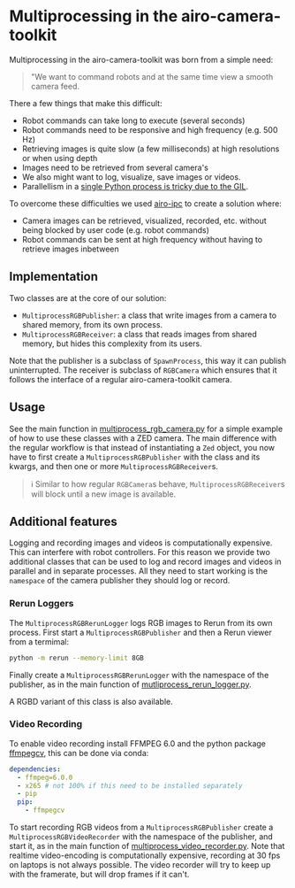 # Multiprocessing in the airo-camera-toolkit

Multiprocessing in the airo-camera-toolkit was born from a simple need:

> "We want to command robots and at the same time view a smooth camera feed.

There a few things that make this difficult:
* Robot commands can take long to execute (several seconds)
* Robot commands need to be responsive and high frequency (e.g. 500 Hz)
* Retrieving images is quite slow (a few milliseconds) at high resolutions or when using depth
* Images need to be retrieved from several camera's
* We also might want to log, visualize, save images or videos.
* Parallellism in a [single Python process is tricky due to the GIL](https://stackoverflow.com/questions/18114285/what-are-the-differences-between-the-threading-and-multiprocessing-modules).

To overcome these difficulties we used [airo-ipc](https://github.com/airo-ugent/airo-ipc) to create a solution where:
* Camera images can be retrieved, visualized, recorded, etc. without being blocked by user code (e.g. robot commands)
* Robot commands can be sent at high frequency without having to retrieve images inbetween

## Implementation
Two classes are at the core of our solution:
* `MultiprocessRGBPublisher`: a class that write images from a camera to shared memory, from its own process.
* `MultiprocessRGBReceiver`: a class that reads images from shared memory, but hides this complexity from its users.

Note that the publisher is a subclass of `SpawnProcess`, this way it can publish uninterrupted.
The receiver is subclass of `RGBCamera` which ensures that it follows the interface of a regular airo-camera-toolkit camera.

## Usage
See the  main function in [multiprocess_rgb_camera.py](./multiprocess_rgb_camera.py) for a simple example of how to use these classes with a ZED camera.
The main difference with the regular workflow is that instead of instantiating a `Zed` object, you now have to first create a `MultiprocessRGBPublisher` with the class and its kwargs, and then one or more `MultiprocessRGBReceiver`s.

> :information_source: Similar to how regular `RGBCamera`s behave, `MultiprocessRGBReceiver`s will block until a new image is available.

## Additional features
Logging and recording images and videos is computationally expensive.
This can interfere with robot controllers.
For this reason we provide two additional classes that can be used to log and record images and videos in parallel and in separate processes.
All they need to start working is the `namespace` of the camera publisher they should log or record.

### Rerun Loggers
The `MultiprocessRGBRerunLogger` logs RGB images to Rerun from its own process.
First start a `MultiprocessRGBPublisher` and then a Rerun viewer from a termimal:
```bash
python -m rerun --memory-limit 8GB
```
Finally create a `MultiprocessRGBRerunLogger` with the namespace of the publisher, as in the main function of [mutliprocess_rerun_logger.py](./multiprocess_rerun_logger.py).

A RGBD variant of this class is also available.

### Video Recording
To enable video recording install FFMPEG 6.0 and the python package [ffmpegcv](https://github.com/chenxinfeng4/ffmpegcv), this can be done via conda:

```yaml
dependencies:
  - ffmpeg=6.0.0
  - x265 # not 100% if this need to be installed separately
  - pip
  pip:
    - ffmpegcv
```
To start recording RGB videos from a `MultiprocessRGBPublisher` create a `MultiprocessRGBVideoRecorder` with the namespace of the publisher, and start it, as in the main function of [multiprocess_video_recorder.py](./multiprocess_video_recorder.py).
Note that realtime video-encoding is computationally expensive, recording at 30 fps on laptops is not always possible.
The video recorder will try to keep up with the framerate, but will drop frames if it can't.